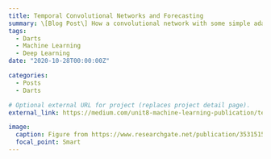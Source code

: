 ```yaml
---
title: Temporal Convolutional Networks and Forecasting
summary: \[Blog Post\] How a convolutional network with some simple adaptations can become a powerful tool for sequence modeling and forecasting.
tags:
  - Darts
  - Machine Learning
  - Deep Learning
date: "2020-10-28T00:00:00Z"

categories:
  - Posts
  - Darts

# Optional external URL for project (replaces project detail page).
external_link: https://medium.com/unit8-machine-learning-publication/temporal-convolutional-networks-and-forecasting-5ce1b6e97ce4

image:
  caption: Figure from https://www.researchgate.net/publication/353151571_The_predictive_skill_of_convolutional_neural_networks_models_for_disease_forecasting
  focal_point: Smart
---
```

